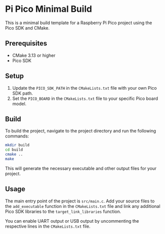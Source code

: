 # Pi Pico Minimal Build

This is a minimal build template for a Raspberry Pi Pico project using the Pico SDK and CMake.

## Prerequisites

- CMake 3.13 or higher
- Pico SDK

## Setup

1. Update the `PICO_SDK_PATH` in the `CMakeLists.txt` file with your own Pico SDK path.
2. Set the `PICO_BOARD` in the `CMakeLists.txt` file to your specific Pico board model.

## Build

To build the project, navigate to the project directory and run the following commands:

```bash
mkdir build
cd build
cmake ..
make
```

This will generate the necessary executable and other output files for your project.

## Usage

The main entry point of the project is `src/main.c`. Add your source files to the `add_executable` function in the `CMakeLists.txt` file and link any additional Pico SDK libraries to the `target_link_libraries` function.

You can enable UART output or USB output by uncommenting the respective lines in the `CMakeLists.txt` file.